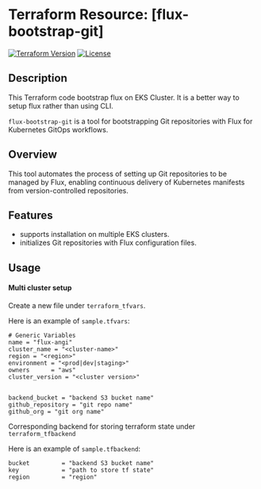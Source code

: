 # Terraform Resource: [flux-bootstrap-git]

[![Terraform Version](https://img.shields.io/badge/Terraform-%3E%3D%200.12-green.svg)](https://www.terraform.io/downloads.html)
[![License](https://img.shields.io/badge/license-MIT-blue.svg)](https://github.com/<your_username>/<repo_name>/blob/main/LICENSE)

## Description
This Terraform code bootstrap flux on EKS Cluster. It is a better way to setup flux rather than using CLI.

`flux-bootstrap-git` is a tool for bootstrapping Git repositories with Flux for Kubernetes GitOps workflows.

## Overview

This tool automates the process of setting up Git repositories to be managed by Flux, enabling continuous delivery of Kubernetes manifests from version-controlled repositories.

## Features

- supports installation on multiple EKS clusters.
- initializes Git repositories with Flux configuration files.

## Usage

#### Multi cluster setup

Create a new file under `terraform_tfvars`.

Here is an example of `sample.tfvars`:

```hcl
# Generic Variables
name = "flux-angi"
cluster_name = "<cluster-name>"
region = "<region>"
environment = "<prod|dev|staging>"
owners      = "aws"
cluster_version = "<cluster version>"


backend_bucket = "backend S3 bucket name"
github_repository = "git repo name"
github_org = "git org name"

```

Corresponding backend for storing terraform state under `terraform_tfbackend`

Here is an example of `sample.tfbackend`:

```hcl
bucket         = "backend S3 bucket name"
key            = "path to store tf state"
region         = "region"
```